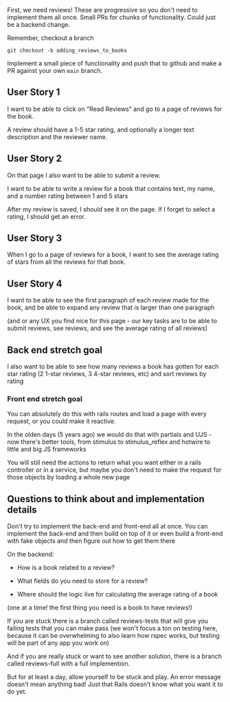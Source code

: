 First, we need reviews!
These are progressive so you don't need to implement them all once.
Small PRs for chunks of functionality. Could just be a backend change.

Remember, checkout a branch

`git checkout -b adding_reviews_to_books`

Implement a small piece of functionality and push that to github and make a PR against your own `main` branch.

## User Story 1

I want to be able to click on "Read Reviews" and go to a page of reviews for the book.

A review should have a 1-5 star rating, and optionally a longer text description and the reviewer name.

## User Story 2

On that page I also want to be able to submit a review.

I want to be able to write a review for a book that contains text, my name, and a number rating between 1 and 5 stars

After my review is saved, I should see it on the page. If I forget to select a rating, I should get an error.

## User Story 3

When I go to a page of reviews for a book, I want to see the average rating of stars from all the reviews for that book.

## User Story 4

I want to be able to see the first paragraph of each review made for the book, and be able to expand any review that is larger than one paragraph

(and or any UX you find nice for this page - our key tasks are to be able to submit reviews, see reviews, and see the average rating of all reviews)

## Back end stretch goal

I also want to be able to see how many reviews a book has gotten for each star rating (2 1-star reviews, 3 4-star reviews, etc) and sort reviews by rating

### Front end stretch goal

You can absolutely do this with rails routes and load a page with every request, or you could make it reactive.

In the olden days (5 years ago) we would do that with partials and UJS - now there's better tools, from stimulus to stimulus_reflex and hotwire to little and big JS frameworks

You will still need the actions to return what you want either in a rails controller or in a service, but maybe you don't need to make the request for those objects by loading a whole new page

## Questions to think about and implementation details

Don't try to implement the back-end and front-end all at once. You can implement the back-end and then build on top of it or even build a front-end with fake objects and then figure out how to get them there

On the backend:

* How is a book related to a review?

* What fields do you need to store for a review?

* Where should the logic live for calculating the average rating of a book

(one at a time! the first thing you need is a book to have reviews!)

If you are stuck there is a branch called reviews-tests that will give you failing tests that you can make pass (we won't focus a ton on testing here, because it can be overwhelming to also learn how rspec works, but testing will be part of any app you work on)

And if you are really stuck or want to see another solution, there is a branch called reviews-full with a full implemention.

But for at least a day, allow yourself to be stuck and play. An error message doesn't mean anything bad! Just that Rails doesn't know what you want it to do yet.
